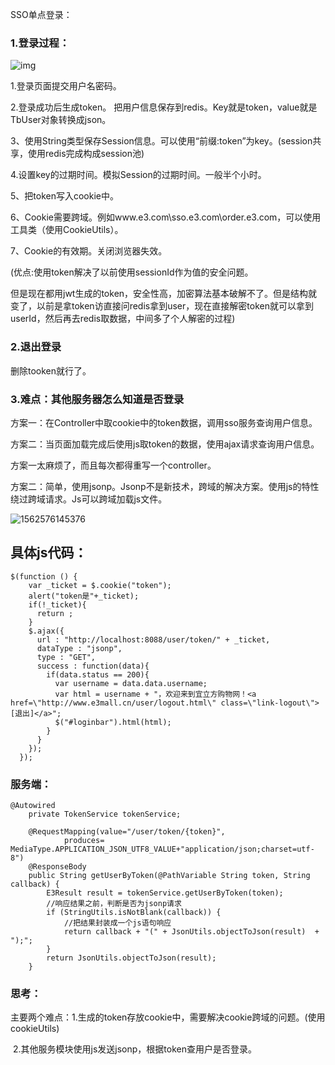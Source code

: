 SSO单点登录：

### 1.登录过程：

![img](file:///C:\Users\12714\AppData\Local\Temp\ksohtml2336\wps1.png)

1.登录页面提交用户名密码。

2.登录成功后生成token。	把用户信息保存到redis。Key就是token，value就是TbUser对象转换成json。

3、使用String类型保存Session信息。可以使用“前缀:token”为key。(session共享，使用redis完成构成session池)

4.设置key的过期时间。模拟Session的过期时间。一般半个小时。

5、把token写入cookie中。

6、Cookie需要跨域。例如www.e3.com\sso.e3.com\order.e3.com，可以使用工具类（使用CookieUtils）。

7、Cookie的有效期。关闭浏览器失效。

(优点:使用token解决了以前使用sessionId作为值的安全问题。

但是现在都用jwt生成的token，安全性高，加密算法基本破解不了。但是结构就变了，以前是拿token访直接问redis拿到user，现在直接解密token就可以拿到userId，然后再去redis取数据，中间多了个人解密的过程)

### 2.退出登录

删除tooken就行了。

### 3.难点：其他服务器怎么知道是否登录

方案一：在Controller中取cookie中的token数据，调用sso服务查询用户信息。

方案二：当页面加载完成后使用js取token的数据，使用ajax请求查询用户信息。



方案一太麻烦了，而且每次都得重写一个controller。

方案二：简单，使用jsonp。Jsonp不是新技术，跨域的解决方案。使用js的特性绕过跨域请求。Js可以跨域加载js文件。

![1562576145376](C:\Users\12714\AppData\Roaming\Typora\typora-user-images\1562576145376.png)

## 具体js代码：

```
$(function () {
    var _ticket = $.cookie("token");
    alert("token是"+_ticket);
    if(!_ticket){
      return ;
    }
    $.ajax({
      url : "http://localhost:8088/user/token/" + _ticket,
      dataType : "jsonp",
      type : "GET",
      success : function(data){
        if(data.status == 200){
          var username = data.data.username;
          var html = username + "，欢迎来到宜立方购物网！<a href=\"http://www.e3mall.cn/user/logout.html\" class=\"link-logout\">[退出]</a>";
          $("#loginbar").html(html);
        }
      }
    });
  });
```

### 服务端：

```
@Autowired
	private TokenService tokenService;
	
	@RequestMapping(value="/user/token/{token}",
			produces= MediaType.APPLICATION_JSON_UTF8_VALUE+"application/json;charset=utf-8")
	@ResponseBody
	public String getUserByToken(@PathVariable String token, String callback) {
		E3Result result = tokenService.getUserByToken(token);
		//响应结果之前，判断是否为jsonp请求
		if (StringUtils.isNotBlank(callback)) {
			//把结果封装成一个js语句响应
			return callback + "(" + JsonUtils.objectToJson(result)  + ");";
		}
		return JsonUtils.objectToJson(result);
	}
```

### 思考：

主要两个难点：1.生成的token存放cookie中，需要解决cookie跨域的问题。(使用cookieUtils)

​							2.其他服务模块使用js发送jsonp，根据token查用户是否登录。